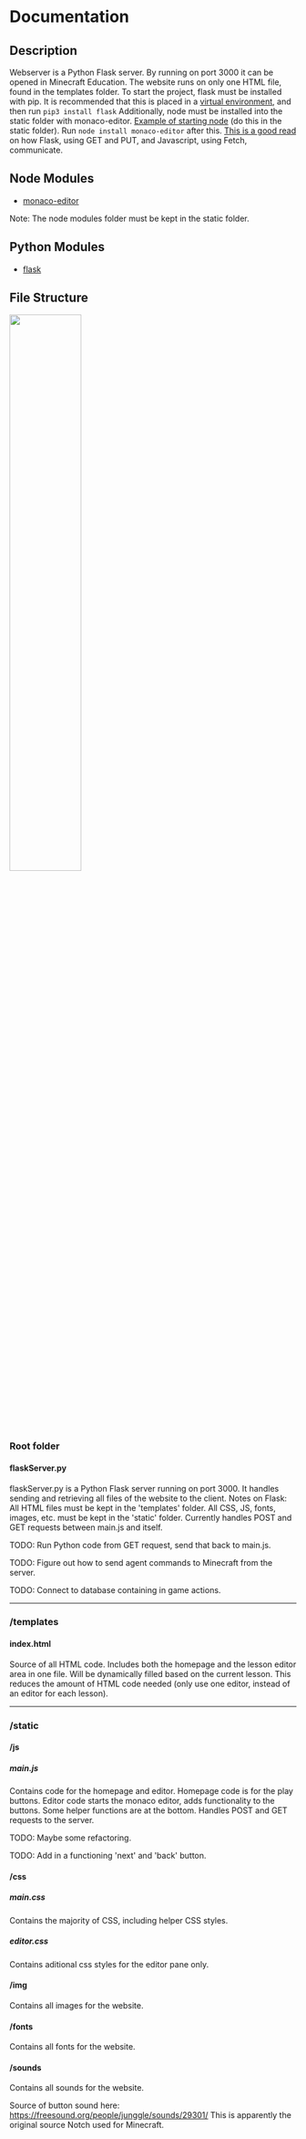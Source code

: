 # Documentation

## Description
Webserver is a Python Flask server. By running on port 3000 it can be opened in Minecraft Education. The website runs on only one HTML file, found in the templates folder. To start the project, flask must be installed with pip. It is recommended that this is placed in a [virtual environment](https://realpython.com/python-virtual-environments-a-primer/), and then run `pip3 install flask` Additionally, node must be installed into the static folder with monaco-editor. [Example of starting node](https://developer.mozilla.org/en-US/docs/Learn/Server-side/Express_Nodejs/development_environment#adding_dependencies) (do this in the static folder). Run `node install monaco-editor` after this. [This is a good read](https://www.codecademy.com/articles/what-is-rest) on how Flask, using GET and PUT, and Javascript, using Fetch, communicate. 

## Node Modules
* [monaco-editor](https://microsoft.github.io/monaco-editor/)

Note: The node modules folder must be kept in the static folder.

## Python Modules
* [flask](https://flask.palletsprojects.com/en/1.1.x/)


## File Structure
<img src ="static/img/fileStructure.png" width="50%" height="50%">

### Root folder

#### flaskServer.py
flaskServer.py is a Python Flask server running on port 3000. It handles sending and retrieving all files of the website to the client. Notes on Flask: All HTML files must be kept in the 'templates' folder. All CSS, JS, fonts, images, etc. must be kept in the 'static' folder. Currently handles POST and GET requests between main.js and itself. 

TODO: Run Python code from GET request, send that back to main.js. 

TODO: Figure out how to send agent commands to Minecraft from the server.

TODO: Connect to database containing in game actions.
***
### /templates

#### index.html
Source of all HTML code. Includes both the homepage and the lesson editor area in one file. Will be dynamically filled based on the current lesson. This reduces the amount of HTML code needed (only use one editor, instead of an editor for each lesson).
***
### /static

#### /js
##### main.js
Contains code for the homepage and editor. Homepage code is for the play buttons. Editor code starts the monaco editor, adds functionality to the buttons. Some helper functions are at the bottom. Handles POST and GET requests to the server.

TODO: Maybe some refactoring.

TODO: Add in a functioning 'next' and 'back' button.
#### /css
##### main.css
Contains the majority of CSS, including helper CSS styles.

##### editor.css
Contains aditional css styles for the editor pane only.

#### /img
Contains all images for the website.

#### /fonts
Contains all fonts for the website.

#### /sounds
Contains all sounds for the website.

Source of button sound here: https://freesound.org/people/junggle/sounds/29301/
This is apparently the original source Notch used for Minecraft.
